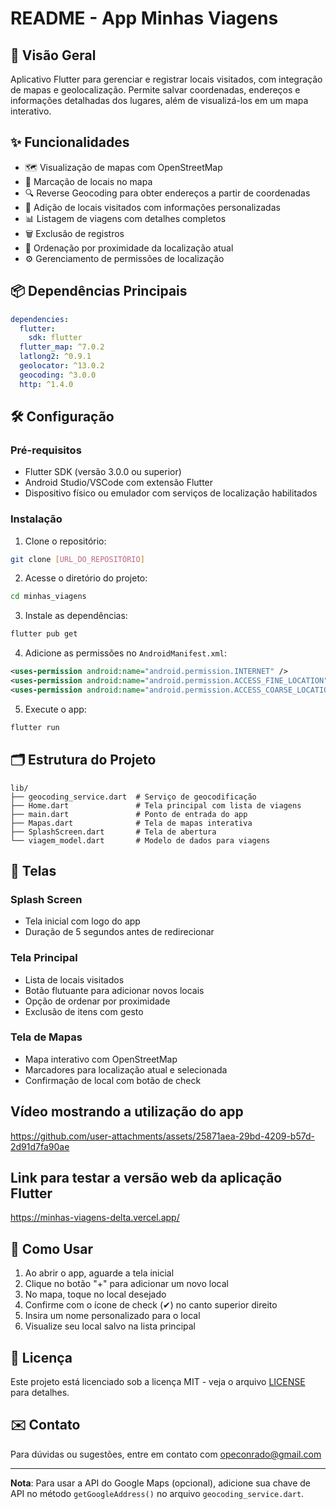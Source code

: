 # README - App Minhas Viagens

## 📌 Visão Geral
Aplicativo Flutter para gerenciar e registrar locais visitados, com integração de mapas e geolocalização. Permite salvar coordenadas, endereços e informações detalhadas dos lugares, além de visualizá-los em um mapa interativo.

## ✨ Funcionalidades
- 🗺️ Visualização de mapas com OpenStreetMap
- 📍 Marcação de locais no mapa
- 🔍 Reverse Geocoding para obter endereços a partir de coordenadas
- 📝 Adição de locais visitados com informações personalizadas
- 📊 Listagem de viagens com detalhes completos
- 🗑️ Exclusão de registros
- 📏 Ordenação por proximidade da localização atual
- ⚙️ Gerenciamento de permissões de localização

## 📦 Dependências Principais
```yaml
dependencies:
  flutter:
    sdk: flutter
  flutter_map: ^7.0.2
  latlong2: ^0.9.1
  geolocator: ^13.0.2
  geocoding: ^3.0.0
  http: ^1.4.0
```

## 🛠️ Configuração

### Pré-requisitos
- Flutter SDK (versão 3.0.0 ou superior)
- Android Studio/VSCode com extensão Flutter
- Dispositivo físico ou emulador com serviços de localização habilitados

### Instalação
1. Clone o repositório:
```bash
git clone [URL_DO_REPOSITÓRIO]
```

2. Acesse o diretório do projeto:
```bash
cd minhas_viagens
```

3. Instale as dependências:
```bash
flutter pub get
```

4. Adicione as permissões no `AndroidManifest.xml`:
```xml
<uses-permission android:name="android.permission.INTERNET" />
<uses-permission android:name="android.permission.ACCESS_FINE_LOCATION" />
<uses-permission android:name="android.permission.ACCESS_COARSE_LOCATION" />
```

5. Execute o app:
```bash
flutter run
```

## 🗂️ Estrutura do Projeto
```
lib/
├── geocoding_service.dart  # Serviço de geocodificação
├── Home.dart               # Tela principal com lista de viagens
├── main.dart               # Ponto de entrada do app
├── Mapas.dart              # Tela de mapas interativa
├── SplashScreen.dart       # Tela de abertura
└── viagem_model.dart       # Modelo de dados para viagens
```

## 📱 Telas

### Splash Screen
- Tela inicial com logo do app
- Duração de 5 segundos antes de redirecionar

### Tela Principal
- Lista de locais visitados
- Botão flutuante para adicionar novos locais
- Opção de ordenar por proximidade
- Exclusão de itens com gesto

### Tela de Mapas
- Mapa interativo com OpenStreetMap
- Marcadores para localização atual e selecionada
- Confirmação de local com botão de check

## Vídeo mostrando a utilização do app


https://github.com/user-attachments/assets/25871aea-29bd-4209-b57d-2d91d7fa90ae



## Link para testar a versão web da aplicação Flutter
https://minhas-viagens-delta.vercel.app/

## 🚀 Como Usar
1. Ao abrir o app, aguarde a tela inicial
2. Clique no botão "+" para adicionar um novo local
3. No mapa, toque no local desejado
4. Confirme com o ícone de check (✔) no canto superior direito
5. Insira um nome personalizado para o local
6. Visualize seu local salvo na lista principal

## 📄 Licença
Este projeto está licenciado sob a licença MIT - veja o arquivo [LICENSE](LICENSE) para detalhes.

## ✉️ Contato
Para dúvidas ou sugestões, entre em contato com opeconrado@gmail.com

---

**Nota**: Para usar a API do Google Maps (opcional), adicione sua chave de API no método `getGoogleAddress()` no arquivo `geocoding_service.dart`.
